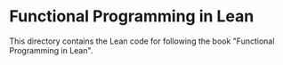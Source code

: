 # Functional Programming in Lean

This directory contains the Lean code 
for following the book "Functional Programming in Lean".
